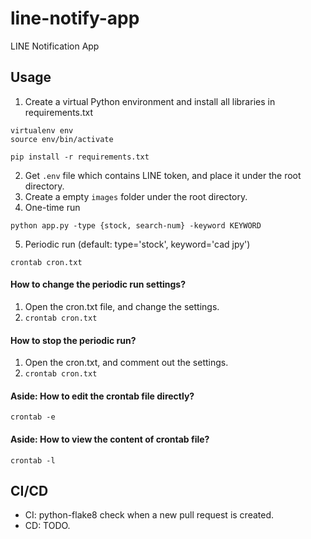 # line-notify-app
LINE Notification App

## Usage
1. Create a virtual Python environment and install all libraries in requirements.txt
```
virtualenv env
source env/bin/activate

pip install -r requirements.txt
```
2. Get `.env` file which contains LINE token, and place it under the root directory.
3. Create a empty `images` folder under the root directory.
4. One-time run
```
python app.py -type {stock, search-num} -keyword KEYWORD
```
5. Periodic run (default: type='stock', keyword='cad jpy')
```
crontab cron.txt
```

#### How to change the periodic run settings?
1. Open the cron.txt file, and change the settings.
2. `crontab cron.txt`

#### How to stop the periodic run?
1. Open the cron.txt, and comment out the settings.
2. `crontab cron.txt`

#### Aside: How to edit the crontab file directly?
```
crontab -e
```

#### Aside: How to view the content of crontab file?
```
crontab -l
```

## CI/CD
- CI: python-flake8 check when a new pull request is created.
- CD: TODO.
